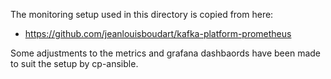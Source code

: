 The monitoring setup used in this directory is copied from here: 
* https://github.com/jeanlouisboudart/kafka-platform-prometheus

Some adjustments to the metrics and grafana dashbaords have been made to suit the setup by cp-ansible. 


